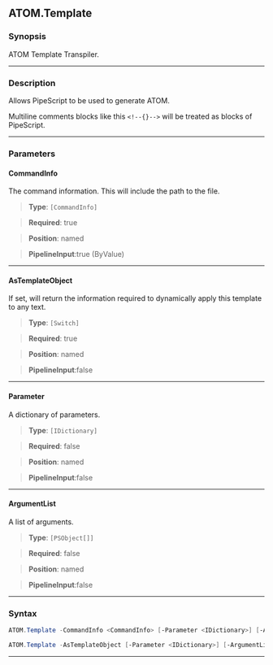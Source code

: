 ATOM.Template
-------------
### Synopsis
ATOM Template Transpiler.

---
### Description

Allows PipeScript to be used to generate ATOM.

Multiline comments blocks like this ```<!--{}-->``` will be treated as blocks of PipeScript.

---
### Parameters
#### **CommandInfo**

The command information.  This will include the path to the file.



> **Type**: ```[CommandInfo]```

> **Required**: true

> **Position**: named

> **PipelineInput**:true (ByValue)



---
#### **AsTemplateObject**

If set, will return the information required to dynamically apply this template to any text.



> **Type**: ```[Switch]```

> **Required**: true

> **Position**: named

> **PipelineInput**:false



---
#### **Parameter**

A dictionary of parameters.



> **Type**: ```[IDictionary]```

> **Required**: false

> **Position**: named

> **PipelineInput**:false



---
#### **ArgumentList**

A list of arguments.



> **Type**: ```[PSObject[]]```

> **Required**: false

> **Position**: named

> **PipelineInput**:false



---
### Syntax
```PowerShell
ATOM.Template -CommandInfo <CommandInfo> [-Parameter <IDictionary>] [-ArgumentList <PSObject[]>] [<CommonParameters>]
```
```PowerShell
ATOM.Template -AsTemplateObject [-Parameter <IDictionary>] [-ArgumentList <PSObject[]>] [<CommonParameters>]
```
---

